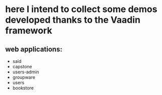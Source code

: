# here I intend to collect some demos developed thanks to the Vaadin framework
## web applications:

* said
* capstone
* users-admin
* groupware
* users
* bookstore
